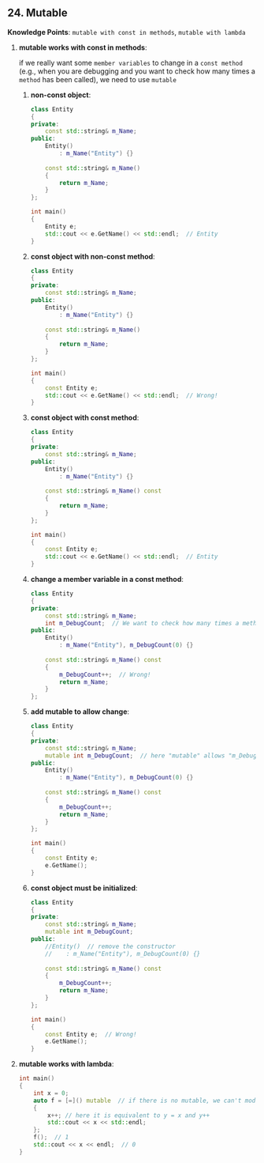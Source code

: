 ## 24. Mutable

**Knowledge Points**: `mutable with const in methods`, `mutable with lambda`

1. **mutable works with const in methods**: 

    if we really want some `member variables` to change in a `const method` (e.g., when you are debugging and you want to check how many times a `method` has been called), we need to use `mutable`

    1. **non-const object**: 

        ```c++
        class Entity
        {
        private:
        	const std::string& m_Name;
        public:
            Entity()
                : m_Name("Entity") {}
            
        	const std::string& m_Name()
        	{
            	return m_Name;
        	}
        };
        
        int main()
        {
        	Entity e;
        	std::cout << e.GetName() << std::endl;  // Entity
        }
        ```

    2. **const object with non-const method**: 

        ```c++
        class Entity
        {
        private:
        	const std::string& m_Name;
        public:
            Entity()
                : m_Name("Entity") {}
            
        	const std::string& m_Name()
        	{
            	return m_Name;
        	}
        };
        
        int main()
        {
        	const Entity e;
        	std::cout << e.GetName() << std::endl;  // Wrong!
        }
        ```

    3. **const object with const method**: 

        ```c++
        class Entity
        {
        private:
        	const std::string& m_Name;
        public:
            Entity()
                : m_Name("Entity") {}
            
        	const std::string& m_Name() const
        	{
            	return m_Name;
        	}
        };
        
        int main()
        {
        	const Entity e;
        	std::cout << e.GetName() << std::endl;  // Entity
        }
        ```

    4. **change a member variable in a const method**: 

        ```c++
        class Entity
        {
        private:
        	const std::string& m_Name;
            int m_DebugCount;  // We want to check how many times a method has been called.
        public:
            Entity()
                : m_Name("Entity"), m_DebugCount(0) {}
            
        	const std::string& m_Name() const
        	{
                m_DebugCount++;  // Wrong!
            	return m_Name;
        	}
        };
        ```

    5. **add mutable to allow change**: 

        ```c++
        class Entity
        {
        private:
        	const std::string& m_Name;
        	mutable int m_DebugCount;  // here "mutable" allows "m_DebugCount" to change in the const methods
        public:
            Entity()
                : m_Name("Entity"), m_DebugCount(0) {}
            
        	const std::string& m_Name() const
        	{
            	m_DebugCount++;
            	return m_Name;
        	}
        };
        
        int main()
        {
        	const Entity e;
        	e.GetName();
        }
        ```

    6. **const object must be initialized**: 

        ```c++
        class Entity
        {
        private:
        	const std::string& m_Name;
        	mutable int m_DebugCount;
        public:
            //Entity()  // remove the constructor
            //    : m_Name("Entity"), m_DebugCount(0) {}
            
        	const std::string& m_Name() const
        	{
            	m_DebugCount++;
            	return m_Name;
        	}
        };
        
        int main()
        {
        	const Entity e;  // Wrong!
        	e.GetName();
        }
        ```

2. **mutable works with lambda**: 

    ```c++
    int main()
    {
        int x = 0;
        auto f = [=]() mutable  // if there is no mutable, we can't modify "x" in this lambda
        {
            x++; // here it is equivalent to y = x and y++
            std::cout << x << std::endl;
        };
      	f();  // 1
        std::cout << x << endl;  // 0
    }
    ```

    

    